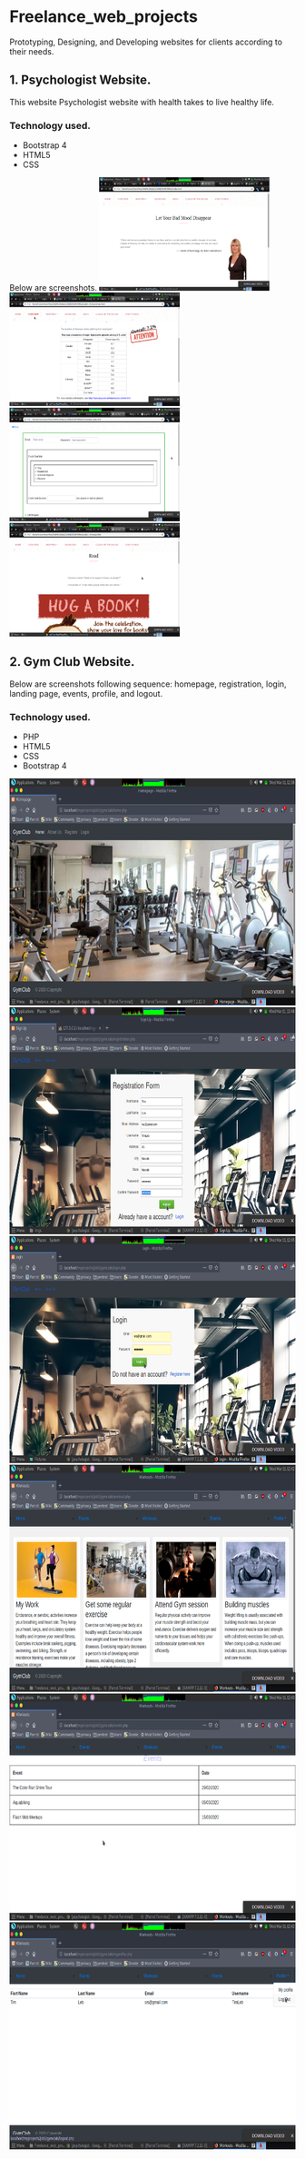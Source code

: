 # Freelance_web_projects
Prototyping, Designing, and Developing websites for clients according to their needs.

## 1. Psychologist Website.
This website Psychologist website with health takes to live healthy life.
### Technology used.
* Bootstrap 4
* HTML5
* CSS

Below are screenshots.
<a href="url"><img src="https://github.com/RocqJones/Freelance_web_projects/blob/master/imgs/psy1.png" height="200" width="300" ></a>
<a href="url"><img src="https://github.com/RocqJones/Freelance_web_projects/blob/master/imgs/psy2.png" height="200" width="300" ></a>
<a href="url"><img src="https://github.com/RocqJones/Freelance_web_projects/blob/master/imgs/psy3.png" height="200" width="300" ></a>
<a href="url"><img src="https://github.com/RocqJones/Freelance_web_projects/blob/master/imgs/psy4.png" height="200" width="300" ></a>

## 2. Gym Club Website. 
Below are screenshots following sequence: homepage, registration, login, landing page, events, profile, and logout.
### Technology used.
* PHP
* HTML5
* CSS
* Bootstrap 4

<a href="url"><img src="https://github.com/RocqJones/Freelance_web_projects/blob/master/imgs/gym1.png" height="400" width="700" ></a>
<a href="url"><img src="https://github.com/RocqJones/Freelance_web_projects/blob/master/imgs/gym2.png" height="400" width="700" ></a>
<a href="url"><img src="https://github.com/RocqJones/Freelance_web_projects/blob/master/imgs/gym3.png" height="400" width="700" ></a>
<a href="url"><img src="https://github.com/RocqJones/Freelance_web_projects/blob/master/imgs/gym4_afterlogin.png" height="400" width="700" ></a>
<a href="url"><img src="https://github.com/RocqJones/Freelance_web_projects/blob/master/imgs/gym5.png" height="400" width="700" ></a>
<a href="url"><img src="https://github.com/RocqJones/Freelance_web_projects/blob/master/imgs/gym6.png" height="400" width="700" ></a>
